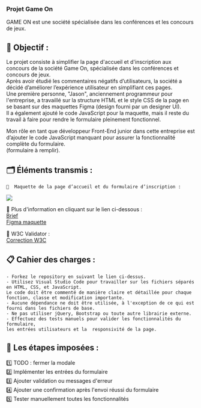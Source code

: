 ### Projet Game On
GAME ON est une société spécialisée dans les conférences et les concours de jeux.

## 🎯 Objectif :

Le projet consiste à simplifier la page d'accueil et d'inscription aux concours de la société Game On, spécialisée dans les conférences et concours de jeux. <br/>
Après avoir étudié les commentaires négatifs d’utilisateurs, la société a décidé d’améliorer l’expérience utilisateur en simplifiant ces pages. <br/>
Une première personne, "Jason", anciennement programmeur pour l'entreprise, a travaillé sur la structure HTML et le style CSS de la page en se basant sur des maquettes Figma (design fourni par un designer UI). <br/>
Il a également ajouté le code JavaScript pour la maquette, mais il reste du travail à faire pour rendre le formulaire pleinement fonctionnel. 

Mon rôle en tant que développeur Front-End junior dans cette entreprise est d’ajouter le code JavaScript manquant pour assurer la fonctionnalité complète du formulaire.<br/>
(formulaire à remplir). <br/>

## 🗂️ Éléments transmis :

    🔗  Maquette de la page d’accueil et du formulaire d’inscription :
<img src="https://user-images.githubusercontent.com/93211301/168685074-a5b66647-e429-4a07-a9fe-9afae262a098.png" />



   🔗 Plus d'information en cliquant sur le lien ci-dessous : <br/>
[Brief](https://github.com/OpenClassrooms-Student-Center/GameOn-website-FR/issues)<br/>
[Figma maquette](https://www.figma.com/file/B7NKBDvSI18uoMLJgpnh48/UI-Design-GameOn-FR?node-id=106%3A630)<br/>

   🔗 W3C Validator : <br/>
[Correction W3C](https://validator.w3.org/nu/?doc=https%3A%2F%2Fnebulot.github.io%2FNebulotelodie_GameOn%2F#file)<br/>
 

## 📋 Cahier des charges :

    - Forkez le repository en suivant le lien ci-dessus.
    - Utilisez Visual Studio Code pour travailler sur les fichiers séparés en HTML, CSS, et JavaScript. 
    Le code doit être commenté de manière claire et détaillée pour chaque fonction, classe et modification importante.
    - Aucune dépendance ne doit être utilisée, à l'exception de ce qui est fourni dans les fichiers de base. 
    - Ne pas utiliser jQuery, Bootstrap ou toute autre librairie externe.
    - Effectuez des tests manuels pour valider les fonctionnalités du formulaire, 
    les entrées utilisateurs et la  responsivité de la page.

## 🔧 Les étapes imposées :

1️⃣ TODO : fermer la modale <br/>
2️⃣ Implémenter les entrées du formulaire <br/>
3️⃣ Ajouter validation ou messages d'erreur <br/>
4️⃣ Ajouter une confirmation après l'envoi réussi du formulaire <br/>
5️⃣ Tester manuellement toutes les fonctionnalités <br/>







